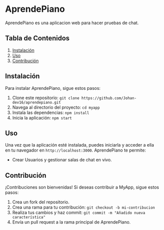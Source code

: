 # AprendePiano

AprendePiano es una aplicacion web para hacer pruebas de chat.

## Tabla de Contenidos
1. [Instalación](#instalación)
2. [Uso](#uso)
3. [Contribución](#contribución)

## Instalación

Para instalar AprendePiano, sigue estos pasos:

1. Clone este repositorio: `git clone https://github.com/Johan-dev16/aprendepiano.git`
2. Navega al directorio del proyecto: `cd myapp`
3. Instala las dependencias: `npm install`
4. Inicia la aplicación: `npm start`

## Uso

Una vez que la aplicación esté instalada, puedes iniciarla y acceder a ella en tu navegador en `http://localhost:3000`. AprendePiano te permite:

- Crear Usuarios y gestionar salas de chat en vivo.

## Contribución

¡Contribuciones son bienvenidas! Si deseas contribuir a MyApp, sigue estos pasos:

1. Crea un fork del repositorio.
2. Crea una rama para tu contribución: `git checkout -b mi-contribucion`
3. Realiza tus cambios y haz commit: `git commit -m "Añadido nueva característica"`
4. Envía un pull request a la rama principal de AprendePiano.

